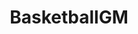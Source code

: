 ---
title: BasketballGM
crosslinks:
- BGMLL
- BGMCA
- zengmlol
- NCBCA
- NBGMLL
- ZenGMHockey
- raerth
- BBGMSL
- BGASDL
- ABGMA
- ModSupport
- zengmTPBL
- statistics
---